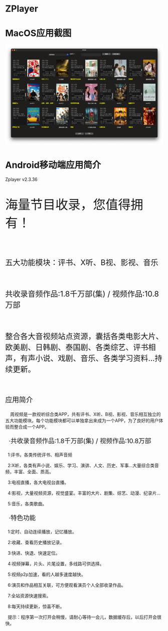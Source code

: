 # ZPlayer

# MacOS应用截图
<div align="center">

[![Pandadownload](https://github.com/tonyblues8/ZPlayer/blob/main/pic/jp.png?raw=true)](#readme)

</div>

# Android移动端应用简介
Zplayer v2.3.36
<p style="font-size:2.5rem">海量节目收录，您值得拥有！</p><br>
<p style="font-size:1.5rem">五大功能模块：评书、X听、B视、影视、音乐</p><br>
<p style="font-size:1.5rem"> 共收录音频作品:1.8千万部(集) / 视频作品:10.8万部</p><br>
<p style="font-size:1.5rem">整合各大音视频站点资源，囊括各类电影大片、欧美剧、日韩剧、泰国剧、各类综艺、评书相声，有声小说、戏剧、音乐、各类学习资料...持续更新。</p><br>

<div class="apk_left_title" style="text-align:left;">
 <p class="apk_left_title_nav" style="font-size:22px;">应用简介</p>
 <div class="apk_left_title_info">
  <p>&nbsp;&nbsp;&nbsp;&nbsp;周视频是一款视听综合类APP，共有评书、X听、B视、影视、音乐相互独立的五大功能模块。每个功能模块都可以单独拿出来成为一个APP，为了良好的用户体验而整合成一个APP。</p>
  <p style="font-size:20px;">&nbsp;&nbsp;&middot;共收录音频作品:1.8千万部(集) / 视频作品:10.8万部</p>
  <p>&nbsp;&nbsp;1:评书，各类传统评书、相声音频</p>
  <p>&nbsp;&nbsp;2:X听，各类有声小说、娱乐、学习、演讲、人文、历史、军事...大量综合类音频，丰富、全面、质高。</p>
  <p>&nbsp;&nbsp;3:电视直播，各大电视台直播。</p>
  <p>&nbsp;&nbsp;4:影视，大量视频资源，视觉盛宴。丰富的大片、剧集、综艺、动漫、纪录片...</p>
  <p>&nbsp;&nbsp;5:音乐，各类歌曲。</p>
  <p style="font-size:20px;">&nbsp;&nbsp;&middot;特色功能</p>
  <p>&nbsp;&nbsp;1:定时、自动连续播放，记忆播放。</p>
  <p>&nbsp;&nbsp;2:收藏、查看历史播放记录。</p>
  <p>&nbsp;&nbsp;3:快进、快退、快速定位。</p>
  <p>&nbsp;&nbsp;4:视频弹幕，片头、片尾设置，多线路可供选择。</p>
  <p>&nbsp;&nbsp;5:视频p2p加速，看的人越多速度越快。</p>
  <p>&nbsp;&nbsp;6:演员和作品相互关联，可方便观看演员个人全部收录作品。</p>
  <p>&nbsp;&nbsp;7:全站资源快速搜索。</p>
  <p>&nbsp;&nbsp;8:每天持续更新，惊喜不断。</p>
  <p>&nbsp;&nbsp;提示：程序第一次打开会稍慢，请耐心等待一会儿，数据缓存后，以后打开会很快。</p>
  <p><br /></p>
 </div>
</div>		